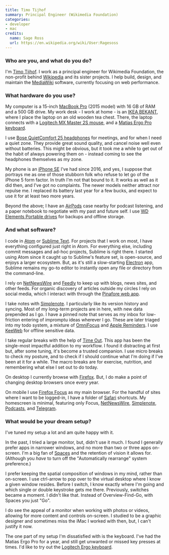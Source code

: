 ```yaml
---
title: Timo Tijhof
summary: Principal Engineer (Wikimedia Foundation) 
categories:
- developer
- mac
credits:
  name: Sage Ross
  url: https://en.wikipedia.org/wiki/User:Ragesoss
---
```


### Who are you, and what do you do?

I'm [Timo Tijhof](https://timotijhof.net/ "Timo's website."). I work as a principal engineer for Wikimedia Foundation, the non-profit behind [Wikipedia][] and its sister projects. I help build, design, and maintain the [MediaWiki][] software, currently focusing on web performance.

### What hardware do you use?

My computer is a 15-inch [MacBook Pro][macbook-pro] (2015 model) with 16 GB of RAM and a 500 GB drive. My work desk - I work at home - is an [IKEA BEKANT][bekant], where I place the laptop on an old wooden tea chest. There, the laptop connects with a [Logitech MX Master 2S mouse][mx-master-2s], and a [Matias Ergo Pro keyboard][ergo-pro].

I use [Bose QuietComfort 25 headphones][quietcomfort-25] for meetings, and for when I need a quiet zone. They provide great sound quality, and cancel noise well even without batteries. This might be obvious, but it took me a while to get out of the habit of always powering them on - instead coming to see the headphones themselves as my zone.

My phone is an [iPhone SE][iphone-se] I've had since 2016, and yes, I suppose that portrays me as one of those stubborn folk who refuse to let go of the iPhone 5 form factor. In truth I'm not that bound to it. It works as well as it did then, and I've got no complaints. The newer models neither attract nor repulse me. I replaced its battery last year for a few bucks, and expect to use it for at least two more years.

Beyond the above; I have an [AirPods][] case nearby for podcast listening, and a paper notebook to negotiate with my past and future self. I use [WD Elements Portable drives][elements-portable] for backups and offline storage.

### And what software?

I code in [Atom][] or [Sublime Text][sublime-text]. For projects that I work on most, I have everything configured just right in Atom. For everything else, including commit messages and ad-hoc projects, Sublime is right there. I started using Atom since it caught up to Sublime's feature set, is open-source, and enjoys a larger ecosystem. But, as it's still a slow-starting [Electron][] app, Sublime remains my go-to editor to instantly open any file or directory from the command-line.

I rely on [NetNewsWire][] and [Feedly][] to keep up with blogs, news sites, and other feeds. For organic discovery of articles outside my circles I rely on social media, which I interact with through the [Pinafore web app][pinafore].

I take notes with [Simplenote][]. I particularly like its version history and syncing. Most of my long-term projects are in here, with new data prepended as I go. I have a pinned note that serves as my inbox for low-friction entering of impromptu ideas wherever I go. These are later triaged into my todo system, a mixture of [OmniFocus][] and [Apple Reminders][reminders]. I use [KeeWeb][] for offline sensitive data.

I take regular breaks with the help of [Time Out][time-out]. This app has been the single-most impactful addition to my workflow. I found it distracting at first but, after some tuning, it's become a trusted companion. I use micro breaks to check my posture, and to check if I should continue what I'm doing if I've been at it for a while. The macro breaks are for exercise, nutrition, and remembering what else I set out to do today.

On desktop I currently browse with [Firefox][]. But, I do make a point of changing desktop browsers once every year.

On mobile I use [Firefox Focus][firefox-focus-ios] as my main browser. For the handful of sites where I want to be logged-in, I have a folder of [Safari][safari-ios] shortcuts. My homescreen is minimal, featuring only Focus, [NetNewsWire][netnewswire-ios], [Simplenote][simplenote-ios], [Podcasts][podcasts-ios], and [Telegram][telegram-messenger-ios].

### What would be your dream setup?

I've tuned my setup a lot and am quite happy with it.

In the past, I tried a large monitor, but, didn't use it much. I found I generally prefer apps in narrower windows, and no more than two or three apps on-screen. I'm a big fan of [Spaces][] and the retention of vision it allows for. (Although you _have_ to turn off the "Automatically rearrange" system preference.)

I prefer keeping the spatial composition of windows in my mind, rather than on-screen. I use ctrl-arrow to pop over to the virtual desktop where I know a given window resides. Before I switch, I know exactly where I'm going and which single or double keystroke gets me there. Previously, switches became a moment. I didn't like that. Instead of Overview-Find-Go, with Spaces you just "Go".

I do see the appeal of a monitor when working with photos or videos, allowing for more content and controls on-screen. I studied to be a graphic designer and sometimes miss the iMac I worked with then, but, I can't justify it now.

The one part of my setup I'm dissatisfied with is the keyboard. I've had the Matias Ergo Pro for a year, and still get unwanted or missed key presses at times. I'd like to try out the [Logitech Ergo keyboard][ergo-k860].

[airpods]: https://en.wikipedia.org/wiki/AirPods "Wireless in-ear headphones."
[atom]: https://atom.io/ "A text editor based on web technology."
[bekant]: https://www.ikea.com/us/en/catalog/products/S19022530/ "A desk."
[electron]: http://electron.atom.io/ "A developer tool for building desktop apps with web technology."
[elements-portable]: https://www.wdc.com/en/products/products.aspx?id=470 "A portable external hard drive."
[ergo-k860]: https://www.logitech.com/en-us/products/keyboards/k860-split-ergonomic.920-009166.html "A split ergonomic keyboard."
[ergo-pro]: https://matias.ca/ergopro/programmable/ "An ergonomic keyboard."
[feedly]: https://feedly.com/ "A feed reader."
[firefox-focus-ios]: https://en.wikipedia.org/wiki/Firefox_Focus "A privacy-focused web browser."
[firefox]: https://www.mozilla.org/en-US/firefox/new/ "A cross-platform open-source web browser."
[iphone-se]: https://en.wikipedia.org/wiki/IPhone_SE "A 4 inch smartphone."
[keeweb]: https://keeweb.info/ "A password manager."
[macbook-pro]: https://www.apple.com/macbook-pro/ "A laptop."
[mediawiki]: https://www.mediawiki.org/wiki/MediaWiki "A PHP-based Wiki package."
[mx-master-2s]: https://www.logitech.com/en-us/product/mx-master-2s-flow "A wireless mouse."
[netnewswire-ios]: https://en.wikipedia.org/wiki/NetNewsWire "A feed reader app."
[netnewswire]: https://en.wikipedia.org/wiki/NetNewsWire "A popular feed reader for the Mac."
[omnifocus]: https://www.omnigroup.com/omnifocus/ "Task management software for the Mac."
[pinafore]: https://pinafore.social/ "A web client for Mastodon."
[podcasts-ios]: https://itunes.apple.com/us/app/podcasts/id525463029 "An app for listening to podcasts."
[quietcomfort-25]: https://www.bose.com/en_us/products/headphones/over_ear_headphones/quietcomfort-25-acoustic-noise-cancelling-headphones-apple-devices.html "Noise-cancelling headphones."
[reminders]: https://support.apple.com/kb/PH12086?viewlocale=en_US&locale=en_US "A to-do list included with Mac OS X."
[safari-ios]: https://en.wikipedia.org/wiki/Safari_(web_browser)#iOS-specific_features "A web browser included with iOS."
[simplenote-ios]: https://itunes.apple.com/us/app/simplenote/id289429962 "A note app with cloud syncing."
[simplenote]: https://simplenote.com/ "A note-taking/syncing service."
[spaces]: https://en.wikipedia.org/wiki/Spaces_(software) "Virtual desktop software included with Mac OS X."
[sublime-text]: http://www.sublimetext.com/ "A coder's text editor."
[telegram-messenger-ios]: https://itunes.apple.com/us/app/telegram-messenger/id686449807 "A secure chat client."
[time-out]: https://www.dejal.com/timeout/ "A Mac break reminder tool."
[wikipedia]: https://en.wikipedia.org/wiki/Main_Page "A free online encyclopedia."
